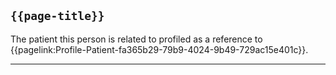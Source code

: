 ## <code>{{page-title}}</code>
The patient this person is related to profiled as a reference to {{pagelink:Profile-Patient-fa365b29-79b9-4024-9b49-729ac15e401c}}.

---